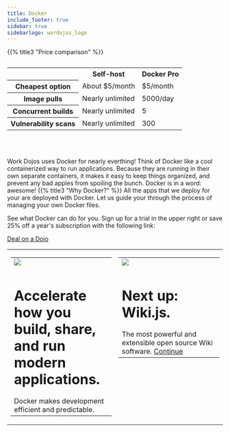 ```yaml
---
title: Docker
include_footer: true
sidebar: true
sidebarlogo: wordojos_logo
---
```


{{% title3 "Price comparison" %}}
<table>
    <caption></caption>
    <tr>
        <td> </td>
        <th scope="col" class="heman">Self-host</th>
        <th scope="col" class="skeletor">Docker Pro</th>
    </tr>
    <tr>
        <th scope="row">Cheapest option</th>
        <td>About $5/month</td>
        <td>$5/month</td>
    </tr>
    <tr>
        <th scope="row">Image pulls</th>
        <td>Nearly unlimited</td>
        <td>5000/day</td>
    </tr>
    <tr>
        <th scope="row">Concurrent builds</th>
        <td>Nearly unlimited</td>
        <td>5</td>
    </tr>
    <tr>
        <th scope="row">Vulnerability scans</th>
        <td>Nearly unlimited</td>
        <td>300</td>
    </tr>
</table>

<br><br>


Work Dojos uses Docker for nearly everthing!  Think of Docker like a cool containerized way to run applications.  Because they are running in their own separate containers, it makes it easy to keep things organized, and prevent any bad apples from spoiling the bunch.  Docker is in a word:  awesome!
{{% title3 "Why Docker?" %}}
All the apps that we deploy for your are deployed with Docker.  Let us guide your through the process of managing your own Docker files.

See what Docker can do for you.  Sign up for a trial in the upper right or save 25% off a year's subscription with the following link:

 <a href="https://blog.workmates.live/deal-on-a-dojo">Deal on a Dojo</a> 

 
<table border="0" cellpadding="0" cellspacing="0" width="600" id="templateColumns">
    <tr>
        <td align="center" valign="top" width="50%" class="templateColumnContainer">
            <table border="0" cellpadding="10" cellspacing="0" width="100%">
                <tr>
                    <td class="leftColumnContent">
                      <a href="https://www.docker.com/">  
                        <img src="https://workmates.live/wp-content/uploads/2022/11/docker-logo.png" class="columnImage" />
                    </td>
                </tr>
                <tr>
                    <td valign="top" class="leftColumnContent">
                        <h1>Accelerate how you build, share, and run modern applications.</h1>
                        Docker makes development efficient and predictable. 
                    </td>
                </tr>
            </table>
        </td>
        <td align="center" valign="top" width="50%" class="templateColumnContainer">
            <table border="0" cellpadding="10" cellspacing="0" width="100%">
                <tr>
                    <td class="rightColumnContent">
                      <a href="https://workdojos.com/wiki">
                        <img src="https://workmates.live/wp-content/uploads/2022/11/wiki0.png" class="columnImage" />
                    </td>
                </tr>
                <tr>
                    <td valign="top" class="rightColumnContent">
                        <h1>Next up:  Wiki.js.</h1>
                        The most powerful and extensible open source Wiki software.
                              <a href="https://workdojos.com/wiki">Continue</a> 
                    </td>
                </tr>
            </table>
        </td>
    </tr>
</table>

